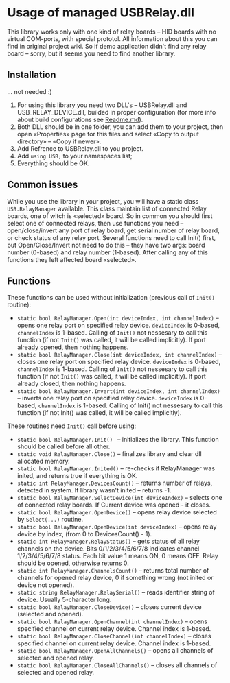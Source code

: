 # Usage of managed USBRelay.dll
This library works only with one kind of relay boards – HID boards with no virtual COM-ports, with special prototol. All information about this you can find in original project wiki. So if demo application didn't find any relay board – sorry, but it seems you need to find another library.
## Installation
... not needed :)
1. For using this library you need two DLL's – USBRelay.dll and USB_RELAY_DEVICE.dll, builded in proper configuration (for more info about build configurations see [Readme.md](https://github.com/mmcs-robotics/USB-Relay/blob/master/README.md)).
2. Both DLL should be in one folder, you can add them to your project, then open «Properties» page for this files and select «Copy to output directory» – «Copy if newer».
3. Add Refrence to USBRelay.dll to you project.
4. Add `using USB;` to your namespaces list;
5. Everything should be OK.

## Common issues
While you use the library in your project, you will have a static class `USB.RelayManager` available.
This class maintain list of connected Relay boards, one of witch is «selected» board. So in common you should first select one of connected relays, then use functions you need – open/close/invert any port of relay board, get serial number of relay board, or check status of any relay port.
Several functions need to call Init() first, but Open/Close/Invert not need to do this – they have two args: board number (0-based) and relay number (1-based). After calling any of this functions they left affected board «selected».

## Functions
These functions can be used without initialization (previous call of `Init()` routine):
- `static bool RelayManager.Open(int deviceIndex, int channelIndex)` – opens one relay port on specified relay device. `deviceIndex` is 0-based, `channelIndex` is 1-based. Calling of `Init()` not nessesary to call this function (if not `Init()` was called, it will be called implicitly). If port already opened, then nothing happens.
- `static bool RelayManager.Close(int deviceIndex, int channelIndex)` – closes one relay port on specified relay device. `deviceIndex` is 0-based, `channelIndex` is 1-based. Calling of `Init()` not nessesary to call this function (if not `Init()` was called, it will be called implicitly). If port already closed, then nothing happens.
- `static bool RelayManager.Invert(int deviceIndex, int channelIndex)` – inverts one relay port on specified relay device. `deviceIndex` is 0-based, `channelIndex` is 1-based. Calling of Init() not nessesary to call this function (if not Init() was called, it will be called implicitly).

These routines need `Init()` call before using:
- `static bool RelayManager.Init() ` – initializes the library. This function should be called before all other.
- `static void RelayManager.Close()` – finalizes library and clear dll allocated memory.
- `static bool RelayManager.Inited()` – re-checks if RelayManager was inited, and returns true if everything is OK.
- `static int RelayManager.DevicesCount()` – returns number of relays, detected in system. If library wasn't inited – returns -1.
- `static bool RelayManager.SelectDevice(int deviceIndex)` – selects one of connected relay boards. If Current device was opened - it closes.
- `static bool RelayManager.OpenDevice()` – opens relay device selected by `Select(...)` routine. 
- `static bool RelayManager.OpenDevice(int deviceIndex)` – opens relay device by index, (from 0 to DevicesCount() - 1).
- `static int RelayManager.RelayStatus()` – gets status of all relay channels on the device. Bits 0/1/2/3/4/5/6/7/8 indicates channel 1/2/3/4/5/6/7/8 status. Each bit value 1 means ON, 0 means OFF. Relay should be opened, otherwise returns 0.
- `static int RelayManager.ChannelsCount()` – returns total number of channels for opened relay device, 0 if something wrong (not inited or device not opened).
- `static string RelayManager.RelaySerial()` – reads identifier string of device. Usually 5-character long.
- `static bool RelayManager.CloseDevice()` – closes current device (selected and opened).
- `static bool RelayManager.OpenChannel(int channelIndex)` – opens specified channel on current relay device. Channel index is 1-based.
- `static bool RelayManager.CloseChannel(int channelIndex)` – closes specified channel on current relay device. Channel index is 1-based.
- `static bool RelayManager.OpenAllChannels()` – opens all channels of selected and opened relay.
- `static bool RelayManager.CloseAllChannels()` – closes all channels of selected and opened relay.
